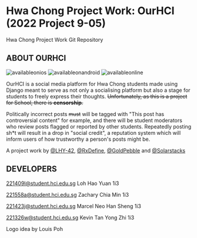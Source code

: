 # Hwa Chong Project Work: OurHCI (2022 Project 9-05)
Hwa Chong Project Work Git Repository

## ABOUT OURHCI
![availableonios](https://img.shields.io/badge/iOS-000000?style=for-the-badge&logo=ios&logoColor=white)
![availableonandroid](https://img.shields.io/badge/Android-3DDC84?style=for-the-badge&logo=android&logoColor=white)
![availableonline](https://img.shields.io/badge/even%20works%20online-4285F4?style=for-the-badge&logo=Google&logoColor=white)

OurHCI is a social media platform for Hwa Chong students made using Django meant to serve as not only a socialising platform but also a stage for students to freely express their thoughts. ~~Unfortunately, as this is a project for School, there is **censorship**.~~

Politically incorrect posts ~~must~~ will be tagged with "This post has controversial content" for example, and there will be student moderators who review posts flagged or reported by other students. Repeatedly posting sh\*t will result in a drop in "social credit", a reputation system which will inform users of how trustworthy a person's posts might be.

A project work by [@LHY-42](https://github.com/LHY-42), [@RxDefine](https://github.com/RxDefine), [@GoldPebble](https://github.com/Goldpebble) and [@Solarstacks](https://github.com/solarstacks)

## DEVELOPERS
221409l@student.hci.edu.sg Loh Hao Yuan 1i3

221558a@student.hci.edu.sg Zachary Chia Min 1i3

221423j@student.hci.edu.sg Marcel Neo Han Sheng 1i3

221326w@student.hci.edu.sg Kevin Tan Yong Zhi 1i3

Logo idea by Louis Poh







